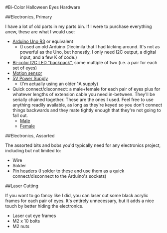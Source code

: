 #Bi-Color Halloween Eyes Hardware

##Electronics, Primary

I have a lot of old parts in my parts bin. If I were to purchase everything
anew, these are what I would use:

- [Arduino Uno R3](https://www.adafruit.com/products/50) or equivalent
    - (I used an old Arduino Diecimila that I had kicking around. It's not as
      powerful as the Uno, but honestly, I only need I2C output, a digital
      input, and a few K of code.)
- [Bi-color I2C LED "backpack"](https://www.adafruit.com/products/902), some
  multiple of two (i.e. a pair for each set of eyes)
- [Motion sensor](https://www.adafruit.com/products/189)
- [5V Power Supply](https://www.adafruit.com/products/276)
    - (I'm actually using an older 1A supply)
- Quick connect/disconnect: a male+female for each pair of eyes plus for
  whatever lengths of extension cable you need in-between. They'll be serially
  chained together. These are the ones I used. Feel free to use anything
  readily available, as long as they're keyed so you don't connect things
  backwards and they mate tightly enough that they're not going to fall out.
    - [Male](http://www.digikey.com/product-detail/en/3-641435-4/3-641435-4-ND/1121937)
    - [Female](http://www.digikey.com/product-detail/en/3-640426-4/A31298-ND/696948)

##Electronics, Assorted 

The assorted bits and bobs you'd typically need for any electronics project,
including but not limited to:

- Wire
- Solder
- [Pin headers](https://www.adafruit.com/products/392) (I solder to these and
  use them as a quick connect/disconnect to the Arduino's sockets)

##Laser Cutting

If you want to go fancy like I did, you can laser cut some black acrylic frames
for each pair of eyes. It's entirely unnecessary, but it adds a nice touch by 
better hiding the electronics.

- Laser cut eye frames
- M2 x 10 bolts
- M2 nuts

